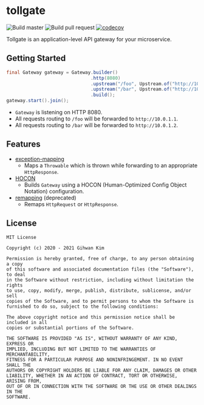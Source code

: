 # tollgate

![Build master](https://github.com/ghkim3221/tollgate/workflows/Build%20master/badge.svg)
![Build pull request](https://github.com/ghkim3221/tollgate/workflows/Build%20pull%20request/badge.svg)
[![codecov](https://codecov.io/gh/ghkim3221/tollgate/branch/master/graph/badge.svg)](https://codecov.io/gh/ghkim3221/tollgate)

Tollgate is an application-level API gateway for your microservice.

## Getting Started

```java
final Gateway gateway = Gateway.builder()
                               .http(8080)
                               .upstream("/foo", Upstream.of("http://10.0.1.1"))
                               .upstream("/bar", Upstream.of("http://10.0.1.2"))
                               .build();
gateway.start().join();
```

- `Gateway` is listening on HTTP 8080.
- All requests routing to `/foo` will be forwarded to `http://10.0.1.1`.
- All requests routing to `/bar` will be forwarded to `http://10.0.1.2`.

## Features

- [exception-mapping](/exception-mapping)
    - Maps a `Throwable` which is thrown while forwarding to an appropriate `HttpResponse`.
- [HOCON](/hocon)
    - Builds `Gateway` using a HOCON (Human-Optimized Config Object Notation) configuration.
- [remapping](/remapping) (deprecated)
    - Remaps `HttpRequest` or `HttpResponse`.

## License

```
MIT License

Copyright (c) 2020 - 2021 Gihwan Kim

Permission is hereby granted, free of charge, to any person obtaining a copy
of this software and associated documentation files (the "Software"), to deal
in the Software without restriction, including without limitation the rights
to use, copy, modify, merge, publish, distribute, sublicense, and/or sell
copies of the Software, and to permit persons to whom the Software is
furnished to do so, subject to the following conditions:

The above copyright notice and this permission notice shall be included in all
copies or substantial portions of the Software.

THE SOFTWARE IS PROVIDED "AS IS", WITHOUT WARRANTY OF ANY KIND, EXPRESS OR
IMPLIED, INCLUDING BUT NOT LIMITED TO THE WARRANTIES OF MERCHANTABILITY,
FITNESS FOR A PARTICULAR PURPOSE AND NONINFRINGEMENT. IN NO EVENT SHALL THE
AUTHORS OR COPYRIGHT HOLDERS BE LIABLE FOR ANY CLAIM, DAMAGES OR OTHER
LIABILITY, WHETHER IN AN ACTION OF CONTRACT, TORT OR OTHERWISE, ARISING FROM,
OUT OF OR IN CONNECTION WITH THE SOFTWARE OR THE USE OR OTHER DEALINGS IN THE
SOFTWARE.
```
